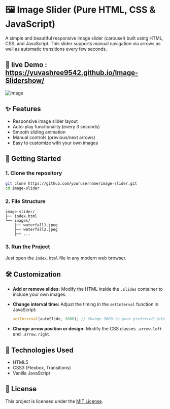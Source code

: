 

# 🖼️ Image Slider (Pure HTML, CSS & JavaScript)

A simple and beautiful responsive image slider (carousel) built using HTML, CSS, and JavaScript. This slider supports manual navigation via arrows as well as automatic transitions every few seconds.

## 📸 live  Demo : https://yuvashree9542.github.io/Image-Slidershow/ 
![Image](https://github.com/user-attachments/assets/5fcee9d8-1ebe-4805-8cae-8cd2a2320577)

## ✨ Features

* Responsive image slider layout
* Auto-play functionality (every 3 seconds)
* Smooth sliding animation
* Manual controls (previous/next arrows)
* Easy to customize with your own images

## 🚀 Getting Started

### 1. Clone the repository

```bash
git clone https://github.com/yourusername/image-slider.git
cd image-slider
```

### 2. File Structure

```
image-slider/
├── index.html
└── images/
    ├── waterfall1.jpeg
    ├── waterfall2.jpeg
    ├── ...
```

### 3. Run the Project

Just open the `index.html` file in any modern web browser.

## 🛠️ Customization

* **Add or remove slides:**
  Modify the HTML inside the `.slides` container to include your own images.

* **Change interval time:**
  Adjust the timing in the `setInterval` function in JavaScript:

  ```js
  setInterval(autoSlide, 3000); // Change 3000 to your preferred interval (in ms)
  ```

* **Change arrow position or design:**
  Modify the CSS classes `.arrow.left` and `.arrow.right`.

## 🧠 Technologies Used

* HTML5
* CSS3 (Flexbox, Transitions)
* Vanilla JavaScript

## 📜 License

This project is licensed under the [MIT License](LICENSE).

